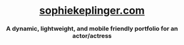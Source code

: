 # <div align="center"><a href="www.sophiekeplinger.com">sophiekeplinger.com</a></div>

### <div align="center">A dynamic, lightweight, and mobile friendly portfolio for an actor/actress</div>
